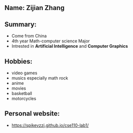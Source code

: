 ## Name: Zijian Zhang

## Summary:
- Come from China
- 4th year Math-computer science Major
- Intrested in **Artificial Intelligence** and **Computer Graphics**

## Hobbies:
- video games
- musics especially math rock
- anime
- movies
- basketball
- motorcycles

## Personal website:
 - https://spikevzzj.github.io/cse110-lab1/